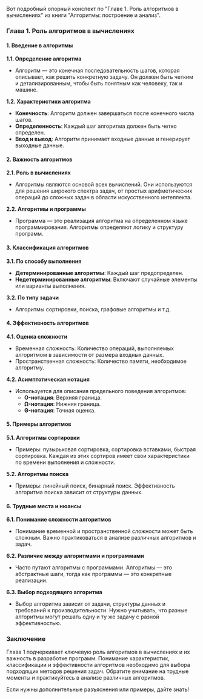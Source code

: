 Вот подробный опорный конспект по "Главе 1. Роль алгоритмов в вычислениях" из книги "Алгоритмы: построение и анализ".

### Глава 1. Роль алгоритмов в вычислениях

#### 1. Введение в алгоритмы

**1.1. Определение алгоритма**
- Алгоритм — это конечная последовательность шагов, которая описывает, как решить конкретную задачу. Он должен быть четким и детализированным, чтобы быть понятным как человеку, так и машине.

**1.2. Характеристики алгоритма**
- **Конечность**: Алгоритм должен завершаться после конечного числа шагов.
- **Определенность**: Каждый шаг алгоритма должен быть четко определен.
- **Ввод и вывод**: Алгоритм принимает входные данные и генерирует выходные данные.

#### 2. Важность алгоритмов

**2.1. Роль в вычислениях**
- Алгоритмы являются основой всех вычислений. Они используются для решения широкого спектра задач, от простых арифметических операций до сложных задач в области искусственного интеллекта.

**2.2. Алгоритмы и программы**
- Программа — это реализация алгоритма на определенном языке программирования. Алгоритмы определяют логику и структуру программ.

#### 3. Классификация алгоритмов

**3.1. По способу выполнения**
- **Детерминированные алгоритмы**: Каждый шаг предопределен.
- **Недетерминированные алгоритмы**: Включают случайные элементы или варианты выполнения.

**3.2. По типу задачи**
- Алгоритмы сортировки, поиска, графовые алгоритмы и т.д.

#### 4. Эффективность алгоритмов

**4.1. Оценка сложности**
- Временная сложность: Количество операций, выполняемых алгоритмом в зависимости от размера входных данных.
- Пространственная сложность: Количество памяти, необходимое алгоритму.

**4.2. Асимптотическая нотация**
- Используется для описания предельного поведения алгоритмов:
  - **O-нотация**: Верхняя граница.
  - **Ω-нотация**: Нижняя граница.
  - **Θ-нотация**: Точная оценка.

#### 5. Примеры алгоритмов

**5.1. Алгоритмы сортировки**
- Примеры: пузырьковая сортировка, сортировка вставками, быстрая сортировка. Каждая из этих сортиров имеет свои характеристики по времени выполнения и сложности.

**5.2. Алгоритмы поиска**
- Примеры: линейный поиск, бинарный поиск. Эффективность алгоритма поиска зависит от структуры данных.

#### 6. Трудные места и нюансы

**6.1. Понимание сложности алгоритмов**
- Понимание временной и пространственной сложности может быть сложным. Важно практиковаться в анализе различных алгоритмов и задач.

**6.2. Различие между алгоритмами и программами**
- Часто путают алгоритмы с программами. Алгоритмы — это абстрактные шаги, тогда как программы — это конкретные реализации.

**6.3. Выбор подходящего алгоритма**
- Выбор алгоритма зависит от задачи, структуры данных и требований к производительности. Нужно учитывать, что разные алгоритмы могут решать одну и ту же задачу с разной эффективностью.

### Заключение
Глава 1 подчеркивает ключевую роль алгоритмов в вычислениях и их важность в разработке программ. Понимание характеристик, классификации и эффективности алгоритмов необходимо для выбора подходящих методов решения задач. Обратите внимание на трудные моменты и практикуйтесь в анализе различных алгоритмов.

Если нужны дополнительные разъяснения или примеры, дайте знать!